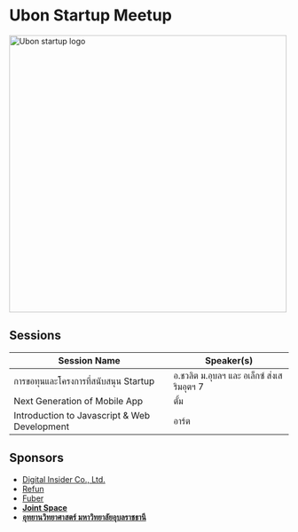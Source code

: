 # Ubon Startup Meetup
<img src="ubonstartup2018.jpg" alt="Ubon startup logo" width="500">


## Sessions

| Session Name | Speaker(s) |
| ------------ | ---------- |
| การขอทุนและโครงการที่สนับสนุน Startup | อ.ชวลิต ม.อุบลฯ และ อเล็กซ์ ส่งเสริมอุตฯ 7  |
| Next Generation of Mobile App | ตั้ม |
| Introduction to Javascript & Web Development | อาร์ต |


## Sponsors

- [Digital Insider Co., Ltd.](https://www.facebook.com/digitalinsider)
- [Refun](http://refun.com)
- [Fuber](https://www.facebook.com/fuberDev/?ref=bookmarks)
- **[Joint Space](https://www.facebook.com/Jointspace.ubu)**
- **[อุทยานวิทยาศาสตร์ มหาวิทยาลัยอุบลราชธานี](http://www.spark.in.th/)**
